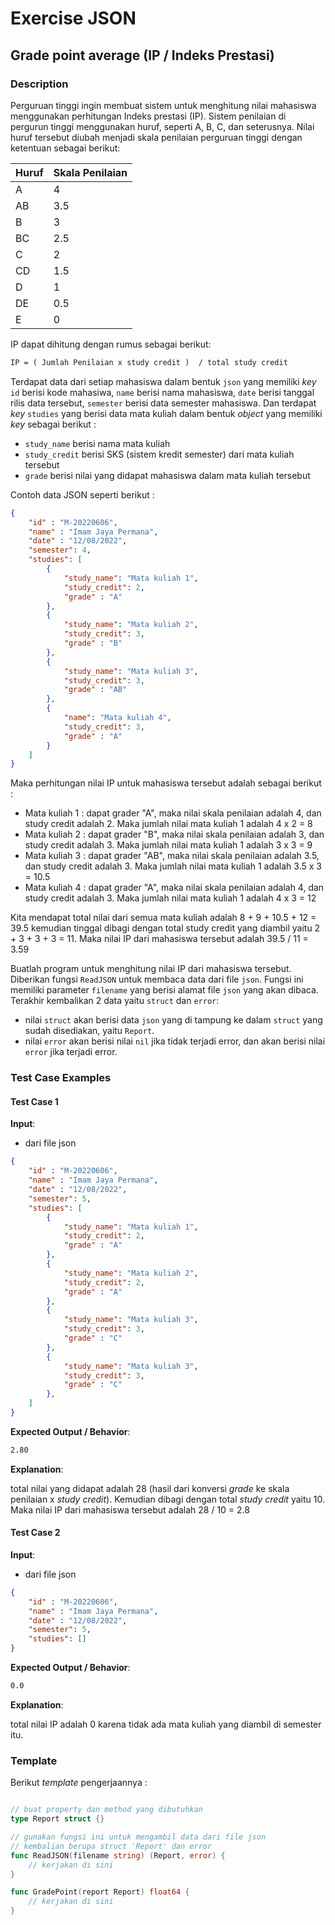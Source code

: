 # Exercise JSON

## Grade point average (IP / Indeks Prestasi)

### Description

Perguruan tinggi ingin membuat sistem untuk menghitung nilai mahasiswa menggunakan perhitungan Indeks prestasi (IP). Sistem penilaian di pergurun tinggi menggunakan huruf, seperti A, B, C, dan seterusnya. Nilai huruf tersebut diubah menjadi skala penilaian perguruan tinggi dengan ketentuan sebagai berikut:

| Huruf | Skala Penilaian |
| ----- | ----- |
| A     | 4     |
| AB    | 3.5   |
| B     | 3     |
| BC    | 2.5   |
| C     | 2     |
| CD    | 1.5   |
| D     | 1     |
| DE    | 0.5   |
| E     | 0     |

IP dapat dihitung dengan rumus sebagai berikut:

```txt
IP = ( Jumlah Penilaian x study credit )  / total study credit
```

Terdapat data dari setiap mahasiswa dalam bentuk `json` yang memiliki _key_ `id` berisi kode mahasiwa, `name` berisi nama mahasiswa, `date` berisi tanggal rilis data tersebut, `semester` berisi data semester mahasiswa. Dan terdapat _key_ `studies` yang berisi data mata kuliah dalam bentuk _object_ yang memiliki _key_ sebagai berikut :

- `study_name` berisi nama mata kuliah
- `study_credit` berisi SKS (sistem kredit semester) dari mata kuliah tersebut
- `grade` berisi nilai yang didapat mahasiswa dalam mata kuliah tersebut

Contoh data JSON seperti berikut :

```json
{
    "id" : "M-20220606",
    "name" : "Imam Jaya Permana",
    "date" : "12/08/2022",
    "semester": 4,
    "studies": [
        {
            "study_name": "Mata kuliah 1",
            "study_credit": 2,
            "grade" : "A"
        },
        {
            "study_name": "Mata kuliah 2",
            "study_credit": 3,
            "grade" : "B"
        },
        {
            "study_name": "Mata kuliah 3",
            "study_credit": 3,
            "grade" : "AB"
        },
        {
            "name": "Mata kuliah 4",
            "study_credit": 3,
            "grade" : "A"
        }
    ]
}
```

Maka perhitungan nilai IP untuk mahasiswa tersebut adalah sebagai berikut :

- Mata kuliah 1 : dapat grader "A", maka nilai skala penilaian adalah 4, dan study credit adalah 2. Maka jumlah nilai mata kuliah 1 adalah 4 x 2 = 8
- Mata kuliah 2 : dapat grader "B", maka nilai skala penilaian adalah 3, dan study credit adalah 3. Maka jumlah nilai mata kuliah 1 adalah 3 x 3 = 9
- Mata kuliah 3 : dapat grader "AB", maka nilai skala penilaian adalah 3.5, dan study credit adalah 3. Maka jumlah nilai mata kuliah 1 adalah 3.5 x 3 = 10.5
- Mata kuliah 4 : dapat grader "A", maka nilai skala penilaian adalah 4, dan study credit adalah 3. Maka jumlah nilai mata kuliah 1 adalah 4 x 3 = 12

Kita mendapat total nilai dari semua mata kuliah adalah 8 + 9 + 10.5 + 12 = 39.5 kemudian tinggal dibagi dengan total study credit yang diambil yaitu 2 + 3 + 3 + 3 = 11. Maka nilai IP dari mahasiswa tersebut adalah 39.5 / 11 = 3.59

Buatlah program untuk menghitung nilai IP dari mahasiswa tersebut. Diberikan fungsi `ReadJSON` untuk membaca data dari file `json`. Fungsi ini memiliki parameter `filename` yang berisi alamat file `json` yang akan dibaca. Terakhir  kembalikan 2 data yaitu `struct` dan `error`:

- nilai `struct` akan berisi data `json` yang di tampung ke dalam `struct` yang sudah disediakan, yaitu `Report`.
- nilai `error` akan berisi nilai `nil` jika tidak terjadi error, dan akan berisi nilai `error` jika terjadi error.

### Test Case Examples

#### Test Case 1

**Input**:

- dari file json

```json
{
    "id" : "M-20220606",
    "name" : "Imam Jaya Permana",
    "date" : "12/08/2022",
    "semester": 5,
    "studies": [
        {
            "study_name": "Mata kuliah 1",
            "study_credit": 2,
            "grade" : "A"
        },
        {
            "study_name": "Mata kuliah 2",
            "study_credit": 2,
            "grade" : "A"
        },
        {
            "study_name": "Mata kuliah 3",
            "study_credit": 3,
            "grade" : "C"
        },
        {
            "study_name": "Mata kuliah 3",
            "study_credit": 3,
            "grade" : "C"
        },
    ]
}
```

**Expected Output / Behavior**:

```txt
2.80
```

**Explanation**:

total nilai yang didapat adalah 28 (hasil dari konversi _grade_ ke skala penilaian x _study credit_). Kemudian dibagi dengan total _study credit_ yaitu 10. Maka nilai IP dari mahasiswa tersebut adalah 28 / 10 = 2.8

#### Test Case 2

**Input**:

- dari file json

```json
{
    "id" : "M-20220606",
    "name" : "Imam Jaya Permana",
    "date" : "12/08/2022",
    "semester": 5,
    "studies": []
}
```

**Expected Output / Behavior**:

```txt
0.0
```

**Explanation**:

total nilai IP adalah 0 karena tidak ada mata kuliah yang diambil di semester itu.

### Template

Berikut _template_ pengerjaannya :

```go

// buat property dan method yang dibutuhkan
type Report struct {}

// gunakan fungsi ini untuk mengambil data dari file json
// kembalian berupa struct 'Report' dan error
func ReadJSON(filename string) (Report, error) {
    // kerjakan di sini
}

func GradePoint(report Report) float64 {
    // kerjakan di sini
}
```
